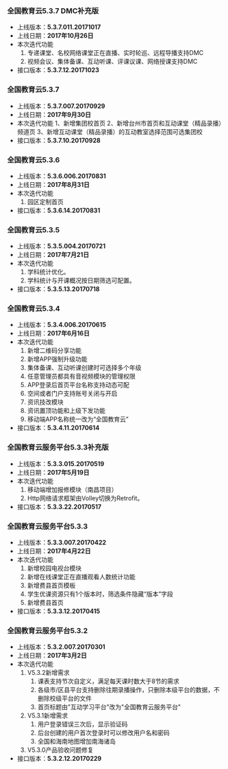 ### 全国教育云5.3.7 DMC补充版
* 上线版本：**5.3.7.011.20171017**
* 上线日期：**2017年10月26日**
* 本次迭代功能
  1. 专递课堂、名校网络课堂正在直播、实时轮巡、远程导播支持DMC
  2. 视频会议、集体备课、互动听课、评课议课、网络授课支持DMC
* 接口版本：**5.3.7.12.20171023**

### 全国教育云5.3.7
* 上线版本：**5.3.7.007.20170929**
* 上线日期：**2017年9月30日**
* 本次迭代功能
  1、新增集团校首页
  2、新增台州市首页和互动课堂（精品录播）频道页
  3、新增互动课堂（精品录播）的互动教室选择范围可选集团校
* 接口版本：**5.3.7.10.20170928**

### 全国教育云5.3.6
* 上线版本：**5.3.6.006.20170831**
* 上线日期：**2017年8月31日**
* 本次迭代功能
  1. 园区定制首页
* 接口版本：**5.3.6.14.20170831**

### 全国教育云5.3.5
* 上线版本：**5.3.5.004.20170721**
* 上线日期：**2017年7月21日**
* 本次迭代功能
  1. 学科统计优化。
  2. 学科统计与开课概况按日期筛选可配置。
* 接口版本：**5.3.5.13.20170718**

### 全国教育云5.3.4
* 上线版本：**5.3.4.006.20170615**
* 上线日期：**2017年6月16日**
* 本次迭代功能
  1. 新增二维码分享功能
  2. 新增APP强制升级功能
  3. 集体备课、互动听课创建时可选择多个年级
  4. 任意管理员都具有音视频模块的管理权限
  5. APP登录后首页平台名称支持动态可配
  6. 空间或者门户支持账号关闭与开启
  7. 资讯技改模块
  8. 资讯置顶功能和上级下发功能
  9. 移动端APP名称统一改为“全国教育云”
* 接口版本：**5.3.4.11.20170614**

### 全国教育云服务平台5.3.3补充版
* 上线版本：**5.3.3.015.20170519**
* 上线日期：**2017年5月19日**
* 本次迭代功能
  1. 移动端增加报修模块（南昌项目）
  2. Http网络请求框架由Volley切换为Retrofit。
* 接口版本：**5.3.3.22.20170517**

### 全国教育云服务平台5.3.3
* 上线版本：**5.3.3.007.20170422**
* 上线日期：**2017年4月22日**
* 本次迭代功能
  1. 新增校园电视台模块
  2. 新增在线课堂正在直播观看人数统计功能
  3. 新增费县首页模板
  4. 学生优课资源只有1个版本时，筛选条件隐藏“版本”字段
  5. 新增费县首页
* 接口版本：**5.3.3.12.20170415**

### 全国教育云服务平台5.3.2
* 上线版本：**5.3.2.007.20170301**
* 上线日期：**2017年3月2日**
* 本次迭代功能
  1. V5.3.2新增需求
      1. 课表支持节次自定义，满足每天课时数大于8节的需求
      2. 各级市/区县平台支持删除往期录播操作，只删除本级平台的数据，不删除校级平台的文件
      3. 首页标题由"互动学习平台"改为"全国教育云服务平台"
  2. V5.3.1新增需求
      1. 用户登录错误三次后，显示验证码
      2. 后台创建的用户首次登录时可以修改用户名和密码
      3. 全国和海南地图增加南海诸岛
  3. V5.3.0产品验收问题修复
* 接口版本：**5.3.2.12.20170229**